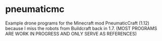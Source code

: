 # pneumaticmc
Example drone programs for the Minecraft mod PneumaticCraft (1.12) because I miss the robots from Buildcraft back in 1.7.
(MOST PROGRAMS ARE WORK IN PROGRESS AND ONLY SERVE AS REFERENCES)

